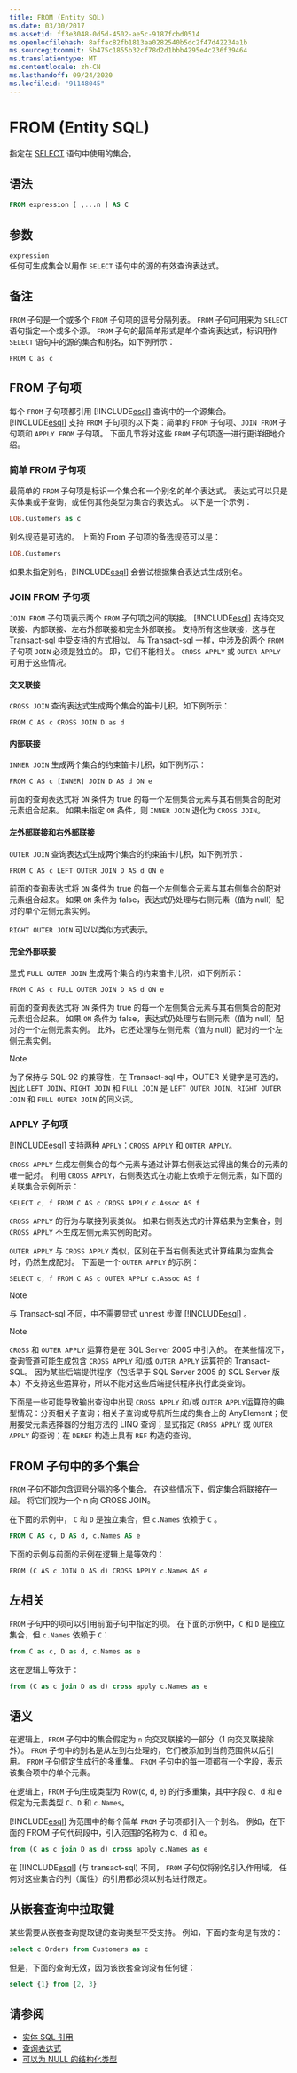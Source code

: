 ```yaml
---
title: FROM (Entity SQL)
ms.date: 03/30/2017
ms.assetid: ff3e3048-0d5d-4502-ae5c-9187fcbd0514
ms.openlocfilehash: 8affac82fb1813aa0282540b5dc2f47d42234a1b
ms.sourcegitcommit: 5b475c1855b32cf78d2d1bbb4295e4c236f39464
ms.translationtype: MT
ms.contentlocale: zh-CN
ms.lasthandoff: 09/24/2020
ms.locfileid: "91148045"
---
```

# <a name="from-entity-sql"></a>FROM (Entity SQL)

指定在 [SELECT](select-entity-sql.md) 语句中使用的集合。

## <a name="syntax"></a>语法

```sql
FROM expression [ ,...n ] AS C
```

## <a name="arguments"></a>参数

`expression` \
任何可生成集合以用作 `SELECT` 语句中的源的有效查询表达式。

## <a name="remarks"></a>备注

`FROM` 子句是一个或多个 `FROM` 子句项的逗号分隔列表。 `FROM` 子句可用来为 `SELECT` 语句指定一个或多个源。 `FROM` 子句的最简单形式是单个查询表达式，标识用作 `SELECT` 语句中的源的集合和别名，如下例所示：

`FROM C as c`

## <a name="from-clause-items"></a>FROM 子句项

每个 `FROM` 子句项都引用 [!INCLUDE[esql](../../../../../../includes/esql-md.md)] 查询中的一个源集合。 [!INCLUDE[esql](../../../../../../includes/esql-md.md)] 支持 `FROM` 子句项的以下类：简单的 `FROM` 子句项、`JOIN FROM` 子句项和 `APPLY FROM` 子句项。 下面几节将对这些 `FROM` 子句项逐一进行更详细地介绍。

### <a name="simple-from-clause-item"></a>简单 FROM 子句项

最简单的 `FROM` 子句项是标识一个集合和一个别名的单个表达式。 表达式可以只是实体集或子查询，或任何其他类型为集合的表达式。 以下是一个示例：

```sql
LOB.Customers as c
```

别名规范是可选的。 上面的 From 子句项的备选规范可以是：

```sql
LOB.Customers
```

如果未指定别名，[!INCLUDE[esql](../../../../../../includes/esql-md.md)] 会尝试根据集合表达式生成别名。

### <a name="join-from-clause-item"></a>JOIN FROM 子句项

`JOIN FROM` 子句项表示两个 `FROM` 子句项之间的联接。 [!INCLUDE[esql](../../../../../../includes/esql-md.md)] 支持交叉联接、内部联接、左右外部联接和完全外部联接。 支持所有这些联接，这与在 Transact-sql 中受支持的方式相似。 与 Transact-sql 一样，中涉及的两个 `FROM` 子句项 `JOIN` 必须是独立的。 即，它们不能相关。 `CROSS APPLY` 或 `OUTER APPLY` 可用于这些情况。

#### <a name="cross-joins"></a>交叉联接

`CROSS JOIN` 查询表达式生成两个集合的笛卡儿积，如下例所示：

`FROM C AS c CROSS JOIN D as d`

#### <a name="inner-joins"></a>内部联接

`INNER JOIN` 生成两个集合的约束笛卡儿积，如下例所示：

`FROM C AS c [INNER] JOIN D AS d ON e`

前面的查询表达式将 `ON` 条件为 true 的每一个左侧集合元素与其右侧集合的配对元素组合起来。 如果未指定 `ON` 条件，则 `INNER JOIN` 退化为 `CROSS JOIN`。

#### <a name="left-outer-joins-and-right-outer-joins"></a>左外部联接和右外部联接

`OUTER JOIN` 查询表达式生成两个集合的约束笛卡儿积，如下例所示：

`FROM C AS c LEFT OUTER JOIN D AS d ON e`

前面的查询表达式将 `ON` 条件为 true 的每一个左侧集合元素与其右侧集合的配对元素组合起来。 如果 `ON` 条件为 false，表达式仍处理与右侧元素（值为 null）配对的单个左侧元素实例。

`RIGHT OUTER JOIN` 可以以类似方式表示。

#### <a name="full-outer-joins"></a>完全外部联接

显式 `FULL OUTER JOIN` 生成两个集合的约束笛卡儿积，如下例所示：

`FROM C AS c FULL OUTER JOIN D AS d ON e`

前面的查询表达式将 `ON` 条件为 true 的每一个左侧集合元素与其右侧集合的配对元素组合起来。 如果 `ON` 条件为 false，表达式仍处理与右侧元素（值为 null）配对的一个左侧元素实例。 此外，它还处理与左侧元素（值为 null）配对的一个左侧元素实例。

> [!NOTE]
> 为了保持与 SQL-92 的兼容性，在 Transact-sql 中，OUTER 关键字是可选的。 因此 `LEFT JOIN`、`RIGHT JOIN` 和 `FULL JOIN` 是 `LEFT OUTER JOIN`、`RIGHT OUTER JOIN` 和 `FULL OUTER JOIN` 的同义词。

### <a name="apply-clause-item"></a>APPLY 子句项

[!INCLUDE[esql](../../../../../../includes/esql-md.md)] 支持两种 `APPLY`：`CROSS APPLY` 和 `OUTER APPLY`。

`CROSS APPLY` 生成左侧集合的每个元素与通过计算右侧表达式得出的集合的元素的唯一配对。 利用 `CROSS APPLY`，右侧表达式在功能上依赖于左侧元素，如下面的关联集合示例所示：

`SELECT c, f FROM C AS c CROSS APPLY c.Assoc AS f`

`CROSS APPLY` 的行为与联接列表类似。 如果右侧表达式的计算结果为空集合，则 `CROSS APPLY` 不生成左侧元素实例的配对。

`OUTER APPLY` 与 `CROSS APPLY` 类似，区别在于当右侧表达式计算结果为空集合时，仍然生成配对。 下面是一个 `OUTER APPLY` 的示例：

`SELECT c, f FROM C AS c OUTER APPLY c.Assoc AS f`

> [!NOTE]
> 与 Transact-sql 不同，中不需要显式 unnest 步骤 [!INCLUDE[esql](../../../../../../includes/esql-md.md)] 。

> [!NOTE]
> `CROSS` 和 `OUTER APPLY` 运算符是在 SQL Server 2005 中引入的。 在某些情况下，查询管道可能生成包含 `CROSS APPLY` 和/或 `OUTER APPLY` 运算符的 Transact-SQL。 因为某些后端提供程序（包括早于 SQL Server 2005 的 SQL Server 版本）不支持这些运算符，所以不能对这些后端提供程序执行此类查询。
>
> 下面是一些可能导致输出查询中出现 `CROSS APPLY` 和/或 `OUTER APPLY`运算符的典型情况：分页相关子查询；相关子查询或导航所生成的集合上的 AnyElement；使用接受元素选择器的分组方法的 LINQ 查询；显式指定 `CROSS APPLY` 或 `OUTER APPLY` 的查询；在 `DEREF` 构造上具有 `REF` 构造的查询。

## <a name="multiple-collections-in-the-from-clause"></a>FROM 子句中的多个集合

`FROM` 子句不能包含逗号分隔的多个集合。 在这些情况下，假定集合将联接在一起。 将它们视为一个 n 向 CROSS JOIN。

在下面的示例中， `C` 和 `D` 是独立集合，但 `c.Names` 依赖于 `C` 。

```sql
FROM C AS c, D AS d, c.Names AS e
```

下面的示例与前面的示例在逻辑上是等效的：

`FROM (C AS c JOIN D AS d) CROSS APPLY c.Names AS e`

## <a name="left-correlation"></a>左相关

 `FROM` 子句中的项可以引用前面子句中指定的项。 在下面的示例中，`C` 和 `D` 是独立集合，但 `c.Names` 依赖于 `C`：

```sql
from C as c, D as d, c.Names as e
```

这在逻辑上等效于：

```sql
from (C as c join D as d) cross apply c.Names as e
```

## <a name="semantics"></a>语义

在逻辑上，`FROM` 子句中的集合假定为 `n` 向交叉联接的一部分（1 向交叉联接除外）。 `FROM` 子句中的别名是从左到右处理的，它们被添加到当前范围供以后引用。 `FROM` 子句假定生成行的多重集。 `FROM` 子句中的每一项都有一个字段，表示该集合项中的单个元素。

在逻辑上，`FROM` 子句生成类型为 Row(c, d, e) 的行多重集，其中字段 c、d 和 e 假定为元素类型 `C`、`D` 和 `c.Names`。

[!INCLUDE[esql](../../../../../../includes/esql-md.md)] 为范围中的每个简单 `FROM` 子句项都引入一个别名。 例如，在下面的 FROM 子句代码段中，引入范围的名称为 c、d 和 e。

```sql
from (C as c join D as d) cross apply c.Names as e
```

在 [!INCLUDE[esql](../../../../../../includes/esql-md.md)] (与 transact-sql) 不同， `FROM` 子句仅将别名引入作用域。 任何对这些集合的列（属性）的引用都必须以别名进行限定。

## <a name="pulling-up-keys-from-nested-queries"></a>从嵌套查询中拉取键

某些需要从嵌套查询提取键的查询类型不受支持。 例如，下面的查询是有效的：

```sql
select c.Orders from Customers as c
```

但是，下面的查询无效，因为该嵌套查询没有任何键：

```sql
select {1} from {2, 3}
```

## <a name="see-also"></a>请参阅

- [实体 SQL 引用](entity-sql-reference.md)
- [查询表达式](query-expressions-entity-sql.md)
- [可以为 NULL 的结构化类型](nullable-structured-types-entity-sql.md)
